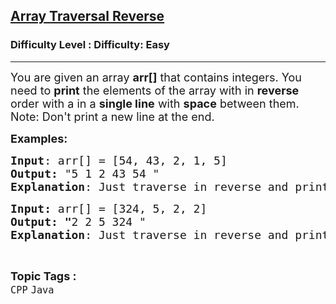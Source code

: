 <h2><a href="https://www.geeksforgeeks.org/problems/array-traversal-reverse/1?page=4&category=CPP&sortBy=submissions">Array Traversal Reverse</a></h2><h3>Difficulty Level : Difficulty: Easy</h3><hr><div class="problems_problem_content__Xm_eO"><p><span style="font-size: 18px;">You are given an array <strong>arr[]</strong> that contains integers. You need to <strong>print</strong> the elements of the array with in <strong>reverse</strong> order with a in a <strong>single line</strong> with <strong>space</strong> between them.<br>Note: Don't print a new line at the end.</span></p>
<p><span style="font-size: 18px;"><strong>Examples:</strong></span></p>
<pre><span style="font-size: 18px;"><strong>Input</strong>: arr[] = [54, 43, 2, 1, 5]
<strong>Output:</strong> "5 1 2 43 54 "
<strong>Explanation</strong>: Just traverse in reverse and print the numbers.</span></pre>
<pre><span style="font-size: 18px;"><strong>Input: </strong>arr[] = [324, 5, 2, 2]
<strong>Output: "</strong>2 2 5 324 "
<strong>Explanation</strong>: Just traverse in reverse and print the numbers.</span></pre></div><br><p><span style=font-size:18px><strong>Topic Tags : </strong><br><code>CPP</code>&nbsp;<code>Java</code>&nbsp;